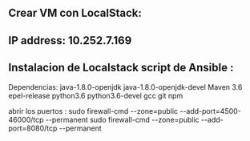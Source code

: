 ## Crear VM con LocalStack:

## IP address: 10.252.7.169


## Instalacion de Localstack  script de Ansible : 
Dependencias:
java-1.8.0-openjdk
java-1.8.0-openjdk-devel
Maven 3.6
epel-release
python3.6
python3.6-devel
gcc
git
npm

abrir los puertos :
sudo firewall-cmd --zone=public --add-port=4500-46000/tcp --permanent
sudo firewall-cmd --zone=public --add-port=8080/tcp --permanent
